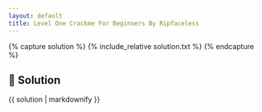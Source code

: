 ```yaml
---
layout: default
title: Level One Crackme For Beginners By Ripfaceless
---
```


{% capture solution %}
{% include_relative solution.txt %}
{% endcapture %}

## 📝 Solution

{{ solution | markdownify }}
